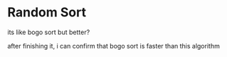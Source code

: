 # Random Sort

its like bogo sort but better?

after finishing it, i can confirm that bogo sort is faster than this algorithm